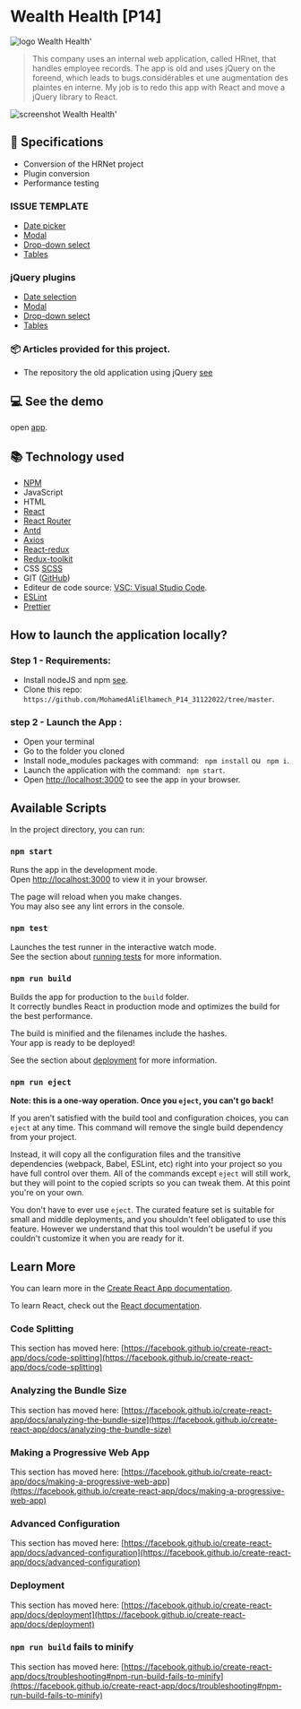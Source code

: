 # Wealth Health [P14]

![logo Wealth Health'](https://github.com/MasterCodeDevelop/MohamedAliElhamech_P14_31122022/blob/master/project/logo.png?raw=true)

> This company uses an internal web application, called HRnet, that handles employee records. The app is old and uses jQuery on the foreend, which leads to bugs.considérables et une augmentation des plaintes en interne.
> My job is to redo this app with React and move a jQuery library to React.

![screenshot Wealth Health'](https://github.com/MasterCodeDevelop/MohamedAliElhamech_P14_31122022/blob/master/project/screen.png?raw=true)

## 📖 Specifications

- Conversion of the HRNet project
- Plugin conversion
- Performance testing

### ISSUE TEMPLATE

- [Date picker](https://github.com/OpenClassrooms-Student-Center/P12_Front-end/issues/1)
- [Modal](https://github.com/OpenClassrooms-Student-Center/P12_Front-end/issues/3)
- [Drop-down select](https://github.com/OpenClassrooms-Student-Center/P12_Front-end/issues/4)
- [Tables](https://github.com/OpenClassrooms-Student-Center/P12_Front-end/issues/2)

### jQuery plugins

- [Date selection](https://github.com/xdan/datetimepicker)
- [Modal](https://github.com/kylefox/jquery-modal)
- [Drop-down select](https://github.com/jquery/jquery-ui/blob/main/ui/widgets/selectmenu.js)
- [Tables](https://github.com/DataTables/DataTables)

### 📦 Articles provided for this project.

- The repository the old application using jQuery [see](https://github.com/OpenClassrooms-Student-Center/P12_Front-end)

## 💻 See the demo

open [app](https://mastercodedevelop.github.io/MohamedAliElhamech_P14_31122022/).

## 📚 Technology used

- [NPM](https://www.npmjs.com)
- JavaScript
- HTML
- [React](https://fr.reactjs.org/)
- [React Router](https://reactrouter.com/)
- [Antd](https://ant.design)
- [Axios](https://axios-http.com)
- [React-redux](https://react-redux.js.org)
- [Redux-toolkit](https://redux-toolkit.js.orghttps://redux-toolkit.js.org)
- CSS [SCSS](https://sass-lang.com)
- GIT ([GitHub](https://github.com/))
- Editeur de code source: [VSC: Visual Studio Code](https://code.visualstudio.com/).
- [ESLint](https://eslint.org)
- [Prettier](https://prettier.io)

## How to launch the application locally?

### Step 1 - Requirements:

- Install nodeJS and npm [see](https://docs.npmjs.com/downloading-and-installing-node-js-and-npm).
- Clone this repo: `https://github.com/MohamedAliElhamech_P14_31122022/tree/master`.

### step 2 - Launch the App :

- Open your terminal
- Go to the folder you cloned
- Install node_modules packages with command: ` npm install` ou ` npm i`.
- Launch the application with the command: ` npm start`.
- Open [http://localhost:3000](http://localhost:3000) to see the app in your browser.

## Available Scripts

In the project directory, you can run:

### `npm start`

Runs the app in the development mode.\
Open [http://localhost:3000](http://localhost:3000) to view it in your browser.

The page will reload when you make changes.\
You may also see any lint errors in the console.

### `npm test`

Launches the test runner in the interactive watch mode.\
See the section about [running tests](https://facebook.github.io/create-react-app/docs/running-tests) for more information.

### `npm run build`

Builds the app for production to the `build` folder.\
It correctly bundles React in production mode and optimizes the build for the best performance.

The build is minified and the filenames include the hashes.\
Your app is ready to be deployed!

See the section about [deployment](https://facebook.github.io/create-react-app/docs/deployment) for more information.

### `npm run eject`

**Note: this is a one-way operation. Once you `eject`, you can't go back!**

If you aren't satisfied with the build tool and configuration choices, you can `eject` at any time. This command will remove the single build dependency from your project.

Instead, it will copy all the configuration files and the transitive dependencies (webpack, Babel, ESLint, etc) right into your project so you have full control over them. All of the commands except `eject` will still work, but they will point to the copied scripts so you can tweak them. At this point you're on your own.

You don't have to ever use `eject`. The curated feature set is suitable for small and middle deployments, and you shouldn't feel obligated to use this feature. However we understand that this tool wouldn't be useful if you couldn't customize it when you are ready for it.

## Learn More

You can learn more in the [Create React App documentation](https://facebook.github.io/create-react-app/docs/getting-started).

To learn React, check out the [React documentation](https://reactjs.org/).

### Code Splitting

This section has moved here: [https://facebook.github.io/create-react-app/docs/code-splitting](https://facebook.github.io/create-react-app/docs/code-splitting)

### Analyzing the Bundle Size

This section has moved here: [https://facebook.github.io/create-react-app/docs/analyzing-the-bundle-size](https://facebook.github.io/create-react-app/docs/analyzing-the-bundle-size)

### Making a Progressive Web App

This section has moved here: [https://facebook.github.io/create-react-app/docs/making-a-progressive-web-app](https://facebook.github.io/create-react-app/docs/making-a-progressive-web-app)

### Advanced Configuration

This section has moved here: [https://facebook.github.io/create-react-app/docs/advanced-configuration](https://facebook.github.io/create-react-app/docs/advanced-configuration)

### Deployment

This section has moved here: [https://facebook.github.io/create-react-app/docs/deployment](https://facebook.github.io/create-react-app/docs/deployment)

### `npm run build` fails to minify

This section has moved here: [https://facebook.github.io/create-react-app/docs/troubleshooting#npm-run-build-fails-to-minify](https://facebook.github.io/create-react-app/docs/troubleshooting#npm-run-build-fails-to-minify)
